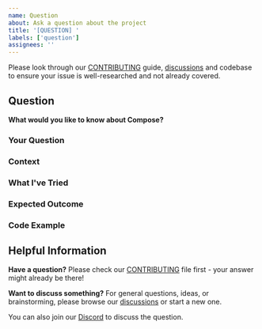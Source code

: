 ```yaml
---
name: Question
about: Ask a question about the project
title: '[QUESTION] '
labels: ['question']
assignees: ''
---
```


Please look through our [CONTRIBUTING](https://github.com/Perfect-Abstractions/Compose/blob/main/CONTRIBUTING.md) guide, [discussions](https://github.com/Perfect-Abstractions/Compose/discussions) and codebase to ensure your issue is well-researched and not already covered.

## Question

**What would you like to know about Compose?**

### Your Question
<!-- Ask your question in a clear and concise way -->

### Context
<!-- Provide any relevant context or background information -->

### What I've Tried
<!-- Describe what you've already tried or researched -->

### Expected Outcome
<!-- What would help you the most? -->

### Code Example
<!-- If applicable, provide a code example that relates to your question -->

## Helpful Information

**Have a question?** Please check our [CONTRIBUTING](https://github.com/Perfect-Abstractions/Compose/blob/main/CONTRIBUTING.md) file first - your answer might already be there!

**Want to discuss something?** For general questions, ideas, or brainstorming, please browse our [discussions](https://github.com/Perfect-Abstractions/Compose/discussions) or start a new one. 

You can also join our [Discord](https://discord.gg/DCBD2UKbxc) to discuss the question.
